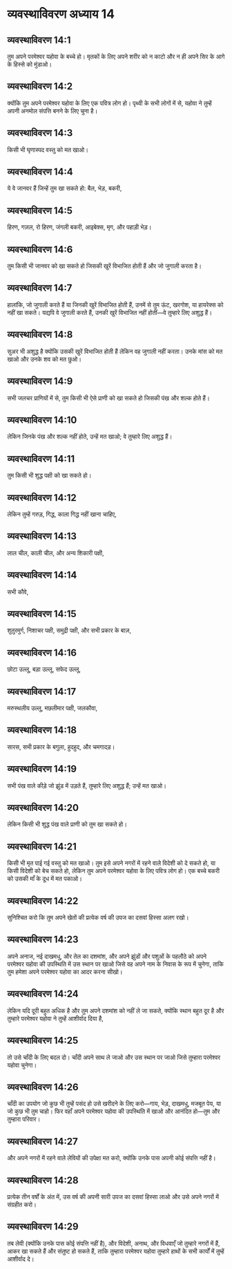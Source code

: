 # व्यवस्थाविवरण अध्याय 14

## व्यवस्थाविवरण 14:1
तुम अपने परमेश्वर यहोवा के बच्चे हो। मृतकों के लिए अपने शरीर को न काटो और न ही अपने सिर के आगे के हिस्से को मुंडाओ।

## व्यवस्थाविवरण 14:2
क्योंकि तुम अपने परमेश्वर यहोवा के लिए एक पवित्र लोग हो। पृथ्वी के सभी लोगों में से, यहोवा ने तुम्हें अपनी अनमोल संपत्ति बनने के लिए चुना है।

## व्यवस्थाविवरण 14:3
किसी भी घृणास्पद वस्तु को मत खाओ।

## व्यवस्थाविवरण 14:4
ये वे जानवर हैं जिन्हें तुम खा सकते हो: बैल, भेड़, बकरी,

## व्यवस्थाविवरण 14:5
हिरण, गज़ल, रो हिरण, जंगली बकरी, आइबेक्स, मृग, और पहाड़ी भेड़।

## व्यवस्थाविवरण 14:6
तुम किसी भी जानवर को खा सकते हो जिसकी खुरें विभाजित होती हैं और जो जुगाली करता है।

## व्यवस्थाविवरण 14:7
हालांकि, जो जुगाली करते हैं या जिनकी खुरें विभाजित होती हैं, उनमें से तुम ऊंट, खरगोश, या हायरेक्स को नहीं खा सकते। यद्यपि वे जुगाली करते हैं, उनकी खुरें विभाजित नहीं होतीं—वे तुम्हारे लिए अशुद्ध हैं।

## व्यवस्थाविवरण 14:8
सुअर भी अशुद्ध है क्योंकि उसकी खुरें विभाजित होती हैं लेकिन वह जुगाली नहीं करता। उनके मांस को मत खाओ और उनके शव को मत छुओ।

## व्यवस्थाविवरण 14:9
सभी जलचर प्राणियों में से, तुम किसी भी ऐसे प्राणी को खा सकते हो जिसकी पंख और शल्क होते हैं।

## व्यवस्थाविवरण 14:10
लेकिन जिनके पंख और शल्क नहीं होते, उन्हें मत खाओ; वे तुम्हारे लिए अशुद्ध हैं।

## व्यवस्थाविवरण 14:11
तुम किसी भी शुद्ध पक्षी को खा सकते हो।

## व्यवस्थाविवरण 14:12
लेकिन तुम्हें गरुड़, गिद्ध, काला गिद्ध नहीं खाना चाहिए,

## व्यवस्थाविवरण 14:13
लाल चील, काली चील, और अन्य शिकारी पक्षी,

## व्यवस्थाविवरण 14:14
सभी कौवे,

## व्यवस्थाविवरण 14:15
शुतुरमुर्ग, निशाचर पक्षी, समुद्री पक्षी, और सभी प्रकार के बाज़,

## व्यवस्थाविवरण 14:16
छोटा उल्लू, बड़ा उल्लू, सफेद उल्लू,

## व्यवस्थाविवरण 14:17
मरुस्थलीय उल्लू, मछलीमार पक्षी, जलकौवा,

## व्यवस्थाविवरण 14:18
सारस, सभी प्रकार के बगुला, हुदहुद, और चमगादड़।

## व्यवस्थाविवरण 14:19
सभी पंख वाले कीड़े जो झुंड में उड़ते हैं, तुम्हारे लिए अशुद्ध हैं; उन्हें मत खाओ।

## व्यवस्थाविवरण 14:20
लेकिन किसी भी शुद्ध पंख वाले प्राणी को तुम खा सकते हो।

## व्यवस्थाविवरण 14:21
किसी भी मृत पाई गई वस्तु को मत खाओ। तुम इसे अपने नगरों में रहने वाले विदेशी को दे सकते हो, या किसी विदेशी को बेच सकते हो, लेकिन तुम अपने परमेश्वर यहोवा के लिए पवित्र लोग हो। एक बच्चे बकरी को उसकी माँ के दूध में मत पकाओ।

## व्यवस्थाविवरण 14:22
सुनिश्चित करो कि तुम अपने खेतों की प्रत्येक वर्ष की उपज का दसवां हिस्सा अलग रखो।

## व्यवस्थाविवरण 14:23
अपने अनाज, नई दाखमधु, और तेल का दशमांश, और अपने झुंडों और पशुओं के पहलौठे को अपने परमेश्वर यहोवा की उपस्थिति में उस स्थान पर खाओ जिसे वह अपने नाम के निवास के रूप में चुनेगा, ताकि तुम हमेशा अपने परमेश्वर यहोवा का आदर करना सीखो।

## व्यवस्थाविवरण 14:24
लेकिन यदि दूरी बहुत अधिक है और तुम अपने दशमांश को नहीं ले जा सकते, क्योंकि स्थान बहुत दूर है और तुम्हारे परमेश्वर यहोवा ने तुम्हें आशीर्वाद दिया है,

## व्यवस्थाविवरण 14:25
तो उसे चाँदी के लिए बदल दो। चाँदी अपने साथ ले जाओ और उस स्थान पर जाओ जिसे तुम्हारा परमेश्वर यहोवा चुनेगा।

## व्यवस्थाविवरण 14:26
चाँदी का उपयोग जो कुछ भी तुम्हें पसंद हो उसे खरीदने के लिए करो—गाय, भेड़, दाखमधु, मजबूत पेय, या जो कुछ भी तुम चाहो। फिर वहाँ अपने परमेश्वर यहोवा की उपस्थिति में खाओ और आनंदित हो—तुम और तुम्हारा परिवार।

## व्यवस्थाविवरण 14:27
और अपने नगरों में रहने वाले लेवियों की उपेक्षा मत करो, क्योंकि उनके पास अपनी कोई संपत्ति नहीं है।

## व्यवस्थाविवरण 14:28
प्रत्येक तीन वर्षों के अंत में, उस वर्ष की अपनी सारी उपज का दसवां हिस्सा लाओ और उसे अपने नगरों में संग्रहीत करो।

## व्यवस्थाविवरण 14:29
तब लेवी (क्योंकि उनके पास कोई संपत्ति नहीं है), और विदेशी, अनाथ, और विधवाएँ जो तुम्हारे नगरों में हैं, आकर खा सकते हैं और संतुष्ट हो सकते हैं, ताकि तुम्हारा परमेश्वर यहोवा तुम्हारे हाथों के सभी कार्यों में तुम्हें आशीर्वाद दे।
